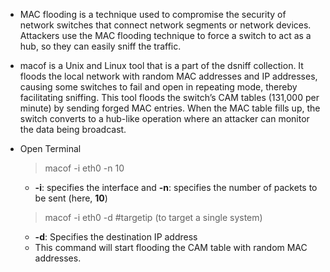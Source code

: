 - MAC flooding is a technique used to compromise the security of network switches that connect network segments or network devices. Attackers use the MAC flooding technique to force a switch to act as a hub, so they can easily sniff the traffic.

- macof is a Unix and Linux tool that is a part of the dsniff collection. It floods the local network with random MAC addresses and IP addresses, causing some switches to fail and open in repeating mode, thereby facilitating sniffing. This tool floods the switch’s CAM tables (131,000 per minute) by sending forged MAC entries. When the MAC table fills up, the switch converts to a hub-like operation where an attacker can monitor the data being broadcast.
- Open Terminal
	> macof -i eth0 -n 10
	- **-i**: specifies the interface and **-n**: specifies the number of packets to be sent (here, **10**)

	> macof -i eth0 -d #targetip (to target a single system)
	- **-d**: Specifies the destination IP address
	- This command will start flooding the CAM table with random MAC addresses.